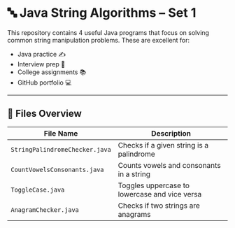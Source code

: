 # 🔤 Java String Algorithms – Set 1

This repository contains 4 useful Java programs that focus on solving common string manipulation problems. These are excellent for:

- Java practice ✍️
- Interview prep 💼
- College assignments 📚
- GitHub portfolio 💻

---

## 📂 Files Overview

| File Name                 | Description                                      |
|--------------------------|--------------------------------------------------|
| `StringPalindromeChecker.java` | Checks if a given string is a palindrome |
| `CountVowelsConsonants.java`   | Counts vowels and consonants in a string |
| `ToggleCase.java`              | Toggles uppercase to lowercase and vice versa |
| `AnagramChecker.java`          | Checks if two strings are anagrams |




